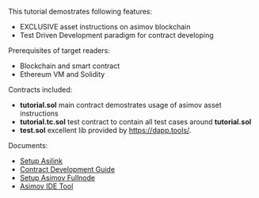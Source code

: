 This tutorial demostrates following features:

- EXCLUSIVE asset instructions on asimov blockchain
- Test Driven Development paradigm for contract developing

Prerequisites of target readers:

- Blockchain and smart contract
- Ethereum VM and Solidity

Contracts included:

- **tutorial.sol** main contract demostrates usage of asimov asset instructions
- **tutorial.tc.sol** test contract to contain all test cases around **tutorial.sol**
- **test.sol** excellent lib provided by https://dapp.tools/.

Documents:

- [Setup Asilink](./asilink.md)
- [Contract Development Guide](./tutorial-contract.md)
- [Setup Asimov Fullnode](./node.md)
- [Asimov IDE Tool](./ide-tool.md)